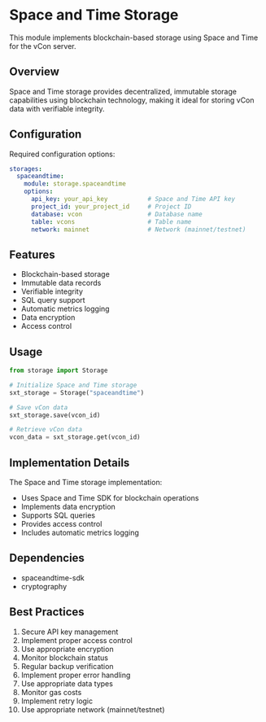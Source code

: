 # Space and Time Storage

This module implements blockchain-based storage using Space and Time for the vCon server.

## Overview

Space and Time storage provides decentralized, immutable storage capabilities using blockchain technology, making it ideal for storing vCon data with verifiable integrity.

## Configuration

Required configuration options:

```yaml
storages:
  spaceandtime:
    module: storage.spaceandtime
    options:
      api_key: your_api_key           # Space and Time API key
      project_id: your_project_id     # Project ID
      database: vcon                  # Database name
      table: vcons                    # Table name
      network: mainnet                # Network (mainnet/testnet)
```

## Features

- Blockchain-based storage
- Immutable data records
- Verifiable integrity
- SQL query support
- Automatic metrics logging
- Data encryption
- Access control

## Usage

```python
from storage import Storage

# Initialize Space and Time storage
sxt_storage = Storage("spaceandtime")

# Save vCon data
sxt_storage.save(vcon_id)

# Retrieve vCon data
vcon_data = sxt_storage.get(vcon_id)
```

## Implementation Details

The Space and Time storage implementation:
- Uses Space and Time SDK for blockchain operations
- Implements data encryption
- Supports SQL queries
- Provides access control
- Includes automatic metrics logging

## Dependencies

- spaceandtime-sdk
- cryptography

## Best Practices

1. Secure API key management
2. Implement proper access control
3. Use appropriate encryption
4. Monitor blockchain status
5. Regular backup verification
6. Implement proper error handling
7. Use appropriate data types
8. Monitor gas costs
9. Implement retry logic
10. Use appropriate network (mainnet/testnet) 